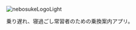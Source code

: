 ![nebosukeLogoLight](https://github.com/user-attachments/assets/a1d8af16-4a22-49b9-90f1-c3e8e4787f68)

乗り遅れ、寝過ごし常習者のための乗換案内アプリ。
